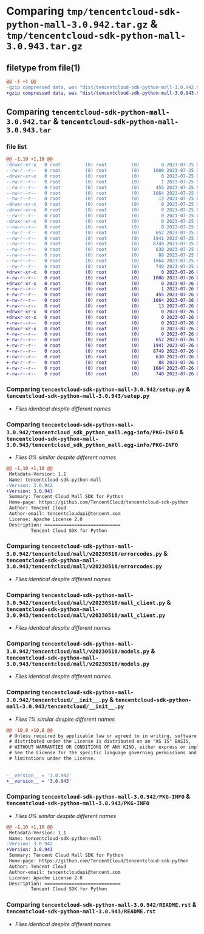 # Comparing `tmp/tencentcloud-sdk-python-mall-3.0.942.tar.gz` & `tmp/tencentcloud-sdk-python-mall-3.0.943.tar.gz`

## filetype from file(1)

```diff
@@ -1 +1 @@
-gzip compressed data, was "dist/tencentcloud-sdk-python-mall-3.0.942.tar", last modified: Tue Jul 25 04:21:07 2023, max compression
+gzip compressed data, was "dist/tencentcloud-sdk-python-mall-3.0.943.tar", last modified: Wed Jul 26 00:40:28 2023, max compression
```

## Comparing `tencentcloud-sdk-python-mall-3.0.942.tar` & `tencentcloud-sdk-python-mall-3.0.943.tar`

### file list

```diff
@@ -1,19 +1,19 @@
-drwxr-xr-x   0 root         (0) root         (0)        0 2023-07-25 04:21:07.000000 tencentcloud-sdk-python-mall-3.0.942/
--rw-r--r--   0 root         (0) root         (0)     1008 2023-07-25 04:21:07.000000 tencentcloud-sdk-python-mall-3.0.942/setup.py
-drwxr-xr-x   0 root         (0) root         (0)        0 2023-07-25 04:21:07.000000 tencentcloud-sdk-python-mall-3.0.942/tencentcloud_sdk_python_mall.egg-info/
--rw-r--r--   0 root         (0) root         (0)        1 2023-07-25 04:21:07.000000 tencentcloud-sdk-python-mall-3.0.942/tencentcloud_sdk_python_mall.egg-info/dependency_links.txt
--rw-r--r--   0 root         (0) root         (0)      455 2023-07-25 04:21:07.000000 tencentcloud-sdk-python-mall-3.0.942/tencentcloud_sdk_python_mall.egg-info/SOURCES.txt
--rw-r--r--   0 root         (0) root         (0)     1664 2023-07-25 04:21:07.000000 tencentcloud-sdk-python-mall-3.0.942/tencentcloud_sdk_python_mall.egg-info/PKG-INFO
--rw-r--r--   0 root         (0) root         (0)       13 2023-07-25 04:21:07.000000 tencentcloud-sdk-python-mall-3.0.942/tencentcloud_sdk_python_mall.egg-info/top_level.txt
-drwxr-xr-x   0 root         (0) root         (0)        0 2023-07-25 04:21:07.000000 tencentcloud-sdk-python-mall-3.0.942/tencentcloud/
-drwxr-xr-x   0 root         (0) root         (0)        0 2023-07-25 04:21:07.000000 tencentcloud-sdk-python-mall-3.0.942/tencentcloud/mall/
--rw-r--r--   0 root         (0) root         (0)        0 2023-07-25 04:21:07.000000 tencentcloud-sdk-python-mall-3.0.942/tencentcloud/mall/__init__.py
-drwxr-xr-x   0 root         (0) root         (0)        0 2023-07-25 04:21:07.000000 tencentcloud-sdk-python-mall-3.0.942/tencentcloud/mall/v20230518/
--rw-r--r--   0 root         (0) root         (0)        0 2023-07-25 04:21:07.000000 tencentcloud-sdk-python-mall-3.0.942/tencentcloud/mall/v20230518/__init__.py
--rw-r--r--   0 root         (0) root         (0)      652 2023-07-25 04:21:07.000000 tencentcloud-sdk-python-mall-3.0.942/tencentcloud/mall/v20230518/errorcodes.py
--rw-r--r--   0 root         (0) root         (0)     1941 2023-07-25 04:21:07.000000 tencentcloud-sdk-python-mall-3.0.942/tencentcloud/mall/v20230518/mall_client.py
--rw-r--r--   0 root         (0) root         (0)     8749 2023-07-25 04:21:07.000000 tencentcloud-sdk-python-mall-3.0.942/tencentcloud/mall/v20230518/models.py
--rw-r--r--   0 root         (0) root         (0)      630 2023-07-25 04:21:07.000000 tencentcloud-sdk-python-mall-3.0.942/tencentcloud/__init__.py
--rw-r--r--   0 root         (0) root         (0)       88 2023-07-25 04:21:07.000000 tencentcloud-sdk-python-mall-3.0.942/setup.cfg
--rw-r--r--   0 root         (0) root         (0)     1664 2023-07-25 04:21:07.000000 tencentcloud-sdk-python-mall-3.0.942/PKG-INFO
--rw-r--r--   0 root         (0) root         (0)      740 2023-07-25 04:21:07.000000 tencentcloud-sdk-python-mall-3.0.942/README.rst
+drwxr-xr-x   0 root         (0) root         (0)        0 2023-07-26 00:40:28.000000 tencentcloud-sdk-python-mall-3.0.943/
+-rw-r--r--   0 root         (0) root         (0)     1008 2023-07-26 00:40:28.000000 tencentcloud-sdk-python-mall-3.0.943/setup.py
+drwxr-xr-x   0 root         (0) root         (0)        0 2023-07-26 00:40:28.000000 tencentcloud-sdk-python-mall-3.0.943/tencentcloud_sdk_python_mall.egg-info/
+-rw-r--r--   0 root         (0) root         (0)        1 2023-07-26 00:40:28.000000 tencentcloud-sdk-python-mall-3.0.943/tencentcloud_sdk_python_mall.egg-info/dependency_links.txt
+-rw-r--r--   0 root         (0) root         (0)      455 2023-07-26 00:40:28.000000 tencentcloud-sdk-python-mall-3.0.943/tencentcloud_sdk_python_mall.egg-info/SOURCES.txt
+-rw-r--r--   0 root         (0) root         (0)     1664 2023-07-26 00:40:28.000000 tencentcloud-sdk-python-mall-3.0.943/tencentcloud_sdk_python_mall.egg-info/PKG-INFO
+-rw-r--r--   0 root         (0) root         (0)       13 2023-07-26 00:40:28.000000 tencentcloud-sdk-python-mall-3.0.943/tencentcloud_sdk_python_mall.egg-info/top_level.txt
+drwxr-xr-x   0 root         (0) root         (0)        0 2023-07-26 00:40:28.000000 tencentcloud-sdk-python-mall-3.0.943/tencentcloud/
+drwxr-xr-x   0 root         (0) root         (0)        0 2023-07-26 00:40:28.000000 tencentcloud-sdk-python-mall-3.0.943/tencentcloud/mall/
+-rw-r--r--   0 root         (0) root         (0)        0 2023-07-26 00:40:28.000000 tencentcloud-sdk-python-mall-3.0.943/tencentcloud/mall/__init__.py
+drwxr-xr-x   0 root         (0) root         (0)        0 2023-07-26 00:40:28.000000 tencentcloud-sdk-python-mall-3.0.943/tencentcloud/mall/v20230518/
+-rw-r--r--   0 root         (0) root         (0)        0 2023-07-26 00:40:28.000000 tencentcloud-sdk-python-mall-3.0.943/tencentcloud/mall/v20230518/__init__.py
+-rw-r--r--   0 root         (0) root         (0)      652 2023-07-26 00:40:28.000000 tencentcloud-sdk-python-mall-3.0.943/tencentcloud/mall/v20230518/errorcodes.py
+-rw-r--r--   0 root         (0) root         (0)     1941 2023-07-26 00:40:28.000000 tencentcloud-sdk-python-mall-3.0.943/tencentcloud/mall/v20230518/mall_client.py
+-rw-r--r--   0 root         (0) root         (0)     8749 2023-07-26 00:40:28.000000 tencentcloud-sdk-python-mall-3.0.943/tencentcloud/mall/v20230518/models.py
+-rw-r--r--   0 root         (0) root         (0)      630 2023-07-26 00:40:28.000000 tencentcloud-sdk-python-mall-3.0.943/tencentcloud/__init__.py
+-rw-r--r--   0 root         (0) root         (0)       88 2023-07-26 00:40:28.000000 tencentcloud-sdk-python-mall-3.0.943/setup.cfg
+-rw-r--r--   0 root         (0) root         (0)     1664 2023-07-26 00:40:28.000000 tencentcloud-sdk-python-mall-3.0.943/PKG-INFO
+-rw-r--r--   0 root         (0) root         (0)      740 2023-07-26 00:40:28.000000 tencentcloud-sdk-python-mall-3.0.943/README.rst
```

### Comparing `tencentcloud-sdk-python-mall-3.0.942/setup.py` & `tencentcloud-sdk-python-mall-3.0.943/setup.py`

 * *Files identical despite different names*

### Comparing `tencentcloud-sdk-python-mall-3.0.942/tencentcloud_sdk_python_mall.egg-info/PKG-INFO` & `tencentcloud-sdk-python-mall-3.0.943/tencentcloud_sdk_python_mall.egg-info/PKG-INFO`

 * *Files 0% similar despite different names*

```diff
@@ -1,10 +1,10 @@
 Metadata-Version: 1.1
 Name: tencentcloud-sdk-python-mall
-Version: 3.0.942
+Version: 3.0.943
 Summary: Tencent Cloud Mall SDK for Python
 Home-page: https://github.com/TencentCloud/tencentcloud-sdk-python
 Author: Tencent Cloud
 Author-email: tencentcloudapi@tencent.com
 License: Apache License 2.0
 Description: ============================
         Tencent Cloud SDK for Python
```

### Comparing `tencentcloud-sdk-python-mall-3.0.942/tencentcloud/mall/v20230518/errorcodes.py` & `tencentcloud-sdk-python-mall-3.0.943/tencentcloud/mall/v20230518/errorcodes.py`

 * *Files identical despite different names*

### Comparing `tencentcloud-sdk-python-mall-3.0.942/tencentcloud/mall/v20230518/mall_client.py` & `tencentcloud-sdk-python-mall-3.0.943/tencentcloud/mall/v20230518/mall_client.py`

 * *Files identical despite different names*

### Comparing `tencentcloud-sdk-python-mall-3.0.942/tencentcloud/mall/v20230518/models.py` & `tencentcloud-sdk-python-mall-3.0.943/tencentcloud/mall/v20230518/models.py`

 * *Files identical despite different names*

### Comparing `tencentcloud-sdk-python-mall-3.0.942/tencentcloud/__init__.py` & `tencentcloud-sdk-python-mall-3.0.943/tencentcloud/__init__.py`

 * *Files 1% similar despite different names*

```diff
@@ -10,8 +10,8 @@
 # Unless required by applicable law or agreed to in writing, software
 # distributed under the License is distributed on an "AS IS" BASIS,
 # WITHOUT WARRANTIES OR CONDITIONS OF ANY KIND, either express or implied.
 # See the License for the specific language governing permissions and
 # limitations under the License.
 
 
-__version__ = '3.0.942'
+__version__ = '3.0.943'
```

### Comparing `tencentcloud-sdk-python-mall-3.0.942/PKG-INFO` & `tencentcloud-sdk-python-mall-3.0.943/PKG-INFO`

 * *Files 0% similar despite different names*

```diff
@@ -1,10 +1,10 @@
 Metadata-Version: 1.1
 Name: tencentcloud-sdk-python-mall
-Version: 3.0.942
+Version: 3.0.943
 Summary: Tencent Cloud Mall SDK for Python
 Home-page: https://github.com/TencentCloud/tencentcloud-sdk-python
 Author: Tencent Cloud
 Author-email: tencentcloudapi@tencent.com
 License: Apache License 2.0
 Description: ============================
         Tencent Cloud SDK for Python
```

### Comparing `tencentcloud-sdk-python-mall-3.0.942/README.rst` & `tencentcloud-sdk-python-mall-3.0.943/README.rst`

 * *Files identical despite different names*

